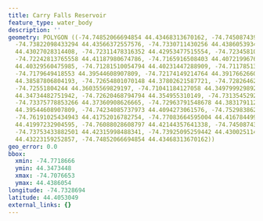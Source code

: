 ```yaml
---
title: Carry Falls Reservoir
feature_type: water_body
description: ''
geometry: POLYGON ((-74.74852066694854 44.43468313670162, -74.74508743941061 44.43590887022294,
  -74.73822098433294 44.43566372557576, -74.7330711430256 44.43860539346905, -74.7282646244709
  44.43027028314408, -74.72311478316352 44.42953477515554, -74.72345810591706 44.42193398397549,
  -74.72242813765558 44.41187980674786, -74.7165916508403 44.40721996769891, -74.70766525923969
  44.40329560475985, -74.71281510054794 44.40231447288909, -74.71178513228558 44.39520077474424,
  -74.7179649418553 44.39544608907809, -74.72174149214764 44.39176626609585, -74.72620468794794
  44.38587806804193, -74.72654801070148 44.37802621587721, -74.7282646244709 44.36820991981656,
  -74.72551804244 44.36035569829197, -74.71041184127058 44.34979992989247, -74.71762161910176
  44.34734482751942, -74.72620468794794 44.354955310149, -74.73135452925619 44.36428294068448,
  -74.73375778853266 44.37360908626665, -74.72963791548678 44.38317911263773, -74.73238449751766
  44.39544608907809, -74.74234085737973 44.4094273061576, -74.75298386274885 44.41138931485686,
  -74.76191025434943 44.41752016782754, -74.77083664595004 44.41678449940832, -74.7718666142115
  44.41997232904595, -74.76088028608797 44.42144357641338, -74.74508743941061 44.42291478675824,
  -74.73753433882501 44.42315998488341, -74.73925095259442 44.43002511484276, -74.7464607304256
  44.43223159252857, -74.74852066694854 44.43468313670162))
geo_error: 0.0
bbox:
  xmin: -74.7718666
  ymin: 44.3473448
  xmax: -74.7076653
  ymax: 44.4386054
longitude: -74.7328694
latitude: 44.4053049
external_links: {}
---
```

